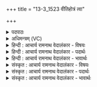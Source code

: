 +++
title = "13-3_1523 वीतिहोत्रं त्वा"

+++
<details><summary>पदपाठः</summary>

वीति꣡हो꣢त्रम्। वी꣣ति꣢। हो꣣त्रम्। त्वा। कवे। द्युम꣡न्त꣢म्। सम्। इ꣣धीमहि। अ꣡ग्ने꣢꣯। बृ꣣ह꣡न्त꣢म्। अ꣣ध्वरे꣢। १५२३।
</details>

<details><summary>अधिमन्त्रम् (VC)</summary>

- अग्निः
- वसूयव आत्रेयाः
- गायत्री
- षड्जः
</details>

<details><summary>हिन्दी : आचार्य रामनाथ वेदालंकार - विषयः</summary>

आगे फिर उन्हीं के विषय में कहा गया है।
</details>

<details><summary>हिन्दी : आचार्य रामनाथ वेदालंकार - पदार्थः</summary>

पदार्थान्वयभाषाः -  हे (कवे) क्रान्तदर्शी, (अग्ने)सर्वज्ञ,सर्वान्तर्यामी जगदीश्वर वा विद्वान् आचार्य ! (वीतिहोत्रम्) जगत् के उत्पादनरूप यज्ञ को वा विद्यायज्ञ को करनेवाले, (द्युमन्तम्) तेजस्वी, (बृहन्तम्) गुणों में महान् (त्वा) आपको,हम (अध्वरे) उपासना-यज्ञ,जीवन-यज्ञ वा विद्याध्ययन-यज्ञ में (समिधीमहि) प्रदीप्त करते हैं ॥३॥
</details>

<details><summary>हिन्दी : आचार्य रामनाथ वेदालंकार - भावार्थः</summary>

भावार्थभाषाः -  जो परमात्मा और आचार्य का सेवन करते हैं, वे विद्वान्, सदाचारी, गुणवान् और कर्मशूर होते हुए अभ्युदय और निःश्रेयस प्राप्त करते हैं ॥३॥ इस खण्ड में अग्निहोत्र, परमात्मा, राजा, योगिराज और आचार्य के विषयों का वर्णन होने से इस खण्ड की पूर्व खण्ड के साथ सङ्गति है ॥ चौदहवें अध्याय में तृतीय खण्ड समाप्त ॥
</details>

<details><summary>संस्कृत : आचार्य रामनाथ वेदालंकार - विषयः</summary>

अथ पुनरपि तद्विषये प्रोच्यते।
</details>

<details><summary>संस्कृत : आचार्य रामनाथ वेदालंकार - पदार्थः</summary>

पदार्थान्वयभाषाः -  हे (कवे) क्रान्तदर्शिन् (अग्ने) सर्ववित् सर्वान्तर्यामिन् जगदीश्वर विद्वन् आचार्य वा ! (वीतिहोत्रम्) व्याप्तजगदुत्पत्तियज्ञं व्याप्तविद्यायज्ञं वा, (द्युमन्तम्) तेजस्विनम्, (बृहन्तम्) गुणैर्महान्तम् (त्वा) त्वाम्,वयम् (अध्वरे) उपासनायज्ञे जीवनयज्ञे विद्याध्ययनयज्ञे वा (समिधीमहि) प्रदीपयामः ॥३॥२
</details>

<details><summary>संस्कृत : आचार्य रामनाथ वेदालंकार - भावार्थः</summary>

भावार्थभाषाः -  ये परमात्मानमाचार्यं च सेवन्ते ते विद्वांसः सदाचारा गुणवन्तः कर्मशूराश्च सन्तोऽभ्युदयं निःश्रेयसं च लभन्ते ॥३॥ अस्मिन् खण्डेऽग्निहोत्रपरमात्मनृपतियोगिराडाचार्यविषयवर्णनादे- तत्खण्डस्य पूर्वखण्डेन संगतिरस्ति।
</details>